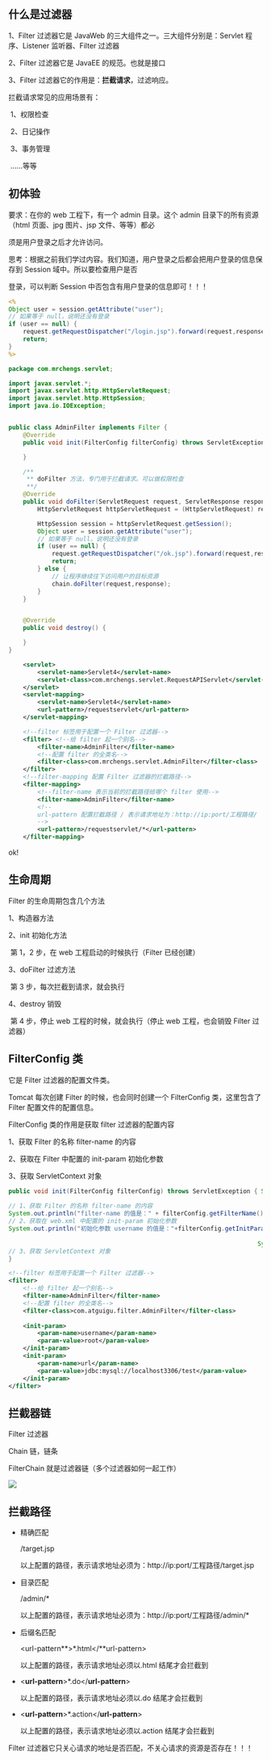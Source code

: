 ## **什么是过滤器**

1、Filter 过滤器它是 JavaWeb 的三大组件之一。三大组件分别是：Servlet 程序、Listener 监听器、Filter 过滤器 

2、Filter 过滤器它是 JavaEE 的规范。也就是接口 

3、Filter 过滤器它的作用是：**拦截请求**，过滤响应。 

拦截请求常见的应用场景有： 

​		1、权限检查 

​		2、日记操作 

​		3、事务管理 

​		……等等



## **初体验**

要求：在你的 web 工程下，有一个 admin 目录。这个 admin 目录下的所有资源（html 页面、jpg 图片、jsp 文件、等等）都必 

须是用户登录之后才允许访问。 

思考：根据之前我们学过内容。我们知道，用户登录之后都会把用户登录的信息保存到 Session 域中。所以要检查用户是否 

登录，可以判断 Session 中否包含有用户登录的信息即可！！！



```jsp
<% 
Object user = session.getAttribute("user"); 
// 如果等于 null，说明还没有登录 
if (user == null) { 
    request.getRequestDispatcher("/login.jsp").forward(request,response); 
    return; 
} 
%>
```



```java
package com.mrchengs.servlet;

import javax.servlet.*;
import javax.servlet.http.HttpServletRequest;
import javax.servlet.http.HttpSession;
import java.io.IOException;


public class AdminFilter implements Filter {
    @Override
    public void init(FilterConfig filterConfig) throws ServletException {

    }

    /**
     ** doFilter 方法，专门用于拦截请求。可以做权限检查
     **/
    @Override
    public void doFilter(ServletRequest request, ServletResponse response, FilterChain chain) throws IOException, ServletException {
        HttpServletRequest httpServletRequest = (HttpServletRequest) request;

        HttpSession session = httpServletRequest.getSession();
        Object user = session.getAttribute("user");
        // 如果等于 null，说明还没有登录
        if (user == null) {
            request.getRequestDispatcher("/ok.jsp").forward(request,response);
            return;
        } else {
            // 让程序继续往下访问用户的目标资源
            chain.doFilter(request,response);
        }
    }


    @Override
    public void destroy() {

    }
}

```



```xml
    <servlet>
        <servlet-name>Servlet4</servlet-name>
        <servlet-class>com.mrchengs.servlet.RequestAPIServlet</servlet-class>
    </servlet>
    <servlet-mapping>
        <servlet-name>Servlet4</servlet-name>
        <url-pattern>/requestservlet</url-pattern>
    </servlet-mapping>

    <!--filter 标签用于配置一个 Filter 过滤器-->
    <filter> <!--给 filter 起一个别名-->
        <filter-name>AdminFilter</filter-name>
        <!--配置 filter 的全类名-->
        <filter-class>com.mrchengs.servlet.AdminFilter</filter-class>
    </filter>
    <!--filter-mapping 配置 Filter 过滤器的拦截路径-->
    <filter-mapping>
        <!--filter-name 表示当前的拦截路径给哪个 filter 使用-->
        <filter-name>AdminFilter</filter-name>
        <!--
        url-pattern 配置拦截路径 / 表示请求地址为：http://ip:port/工程路径/
        -->
        <url-pattern>/requestservlet/*</url-pattern>
    </filter-mapping>
```

ok!



## **生命周期**

Filter 的生命周期包含几个方法 

1、构造器方法 

2、init 初始化方法 

​	第 1，2 步，在 web 工程启动的时候执行（Filter 已经创建） 

3、doFilter 过滤方法 

​	第 3 步，每次拦截到请求，就会执行 

4、destroy 销毁 

​	第 4 步，停止 web 工程的时候，就会执行（停止 web 工程，也会销毁 Filter 过滤器）





## **FilterConfig** **类** 	

它是 Filter 过滤器的配置文件类。 

Tomcat 每次创建 Filter 的时候，也会同时创建一个 FilterConfig 类，这里包含了 Filter 配置文件的配置信息。 

FilterConfig 类的作用是获取 filter 过滤器的配置内容 

1、获取 Filter 的名称 filter-name 的内容 

2、获取在 Filter 中配置的 init-param 初始化参数 

3、获取 ServletContext 对象 



```java
public void init(FilterConfig filterConfig) throws ServletException { System.out.println("2.Filter 的 init(FilterConfig filterConfig)初始化"); 
                                                                     
// 1、获取 Filter 的名称 filter-name 的内容 
System.out.println("filter-name 的值是：" + filterConfig.getFilterName()); 
// 2、获取在 web.xml 中配置的 init-param 初始化参数 
System.out.println("初始化参数 username 的值是："+filterConfig.getInitParameter("username"));
                                                                     
                                                                     System.out.println("初始化参数 url 的值是：" + filterConfig.getInitParameter("url")); 
// 3、获取 ServletContext 对象                                                    System.out.println(filterConfig.getServletContext()); 
}
```



```xml
<!--filter 标签用于配置一个 Filter 过滤器--> 
<filter> 
    <!--给 filter 起一个别名--> 
    <filter-name>AdminFilter</filter-name> 
    <!--配置 filter 的全类名-->
	<filter-class>com.atguigu.filter.AdminFilter</filter-class> 
    
    <init-param> 
        <param-name>username</param-name> 
        <param-value>root</param-value> 
    </init-param> 
    <init-param> 
        <param-name>url</param-name> 
        <param-value>jdbc:mysql://localhost3306/test</param-value> 
    </init-param> 
</filter>
```





## 拦截器链

Filter   过滤器 

Chain    链，链条 

FilterChain 就是过滤器链（多个过滤器如何一起工作）



![](picc/chanin.png)





## **拦截路径** 

- 精确匹配

  <url-pattern>/target.jsp</url-pattern> 

  以上配置的路径，表示请求地址必须为：http://ip:port/工程路径/target.jsp 

- 目录匹配

  <url-pattern>/admin/\*</url-pattern> 

  以上配置的路径，表示请求地址必须为：http://ip:port/工程路径/admin/* 

- 后缀名匹配

  <url-pattern**>*.html</**url-pattern> 

  以上配置的路径，表示请求地址必须以.html 结尾才会拦截到 

- <**url-pattern**>*.do</**url-pattern**> 

  以上配置的路径，表示请求地址必须以.do 结尾才会拦截到 

- <**url-pattern**>*.action</**url-pattern**> 

  以上配置的路径，表示请求地址必须以.action 结尾才会拦截到 

  

Filter 过滤器它只关心请求的地址是否匹配，不关心请求的资源是否存在！！！
